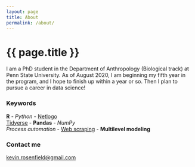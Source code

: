 ```yaml
---
layout: page
title: About
permalink: /about/
---
```


<h1>{{ page.title }}</h1>

I am  a PhD student in the Department of Anthropology (Biological track) at Penn State University. As of August 2020, I am beginning my fifth year in the program, and I hope to finish up within a year or so. Then I plan to pursue a career in data science!

### Keywords
<b>R</b> - <i>Python</i> - <u>Netlogo</u>  
<u>Tidyerse</u> - <b>Pandas</b> - <i>NumPy</i>  
<i>Process automation</i> - <u>Web scraping</u> - <b>Multilevel modeling</b>  
  
### Contact me

[kevin.rosenfield@gmail.com](mailto:kevin.rosenfield@gmail.com)
